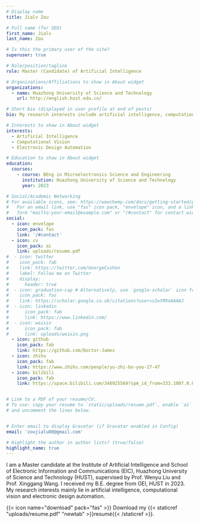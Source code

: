 ```yaml
---
# Display name
title: Jialv Zou

# Full name (for SEO)
first_name: Jialv
last_name: Zou

# Is this the primary user of the site?
superuser: true

# Role/position/tagline
role: Master (Candidate) of Artificial Intelligence

# Organizations/Affiliations to show in About widget
organizations:
  - name: Huazhong University of Science and Technology
    url: http://english.hust.edu.cn/

# Short bio (displayed in user profile at end of posts)
bio: My research interests include artificial intelligence, computational vision and electronic design automation.

# Interests to show in About widget
interests:
  - Artificial Intelligence
  - Computational Vision
  - Electronic Design Automation

# Education to show in About widget
education:
  courses:
    - course: BEng in Microelectronics Science and Engineering
      institution: Huazhong University of Science and Technology
      year: 2023

# Social/Academic Networking
# For available icons, see: https://wowchemy.com/docs/getting-started/page-builder/#icons
#   For an email link, use "fas" icon pack, "envelope" icon, and a link in the
#   form "mailto:your-email@example.com" or "/#contact" for contact widget.
social:
  - icon: envelope
    icon_pack: fas
    link: '/#contact'
  - icon: cv
    icon_pack: ai
    link: uploads/resume.pdf
#  - icon: twitter
#    icon_pack: fab
#    link: https://twitter.com/GeorgeCushen
#    label: Follow me on Twitter
#    display:
#      header: true
#  - icon: graduation-cap # Alternatively, use `google-scholar` icon from `ai` icon pack
#    icon_pack: fas
#    link: https://scholar.google.co.uk/citations?user=sIwtMXoAAAAJ
#  - icon: linkedin
#      icon_pack: fab
#      link: https://www.linkedin.com/
#  - icon: weixin
#      icon_pack: fab
#      link: uploads/weixin.png
  - icon: github
    icon_pack: fab
    link: https://github.com/Doctor-James
  - icon: zhihu
    icon_pack: fab
    link: https://www.zhihu.com/people/yu-zhi-bo-you-17-47
  - icon: bilibili
    icon_pack: fab
    link: https://space.bilibili.com/346925569?spm_id_from=333.1007.0.0


# Link to a PDF of your resume/CV.
# To use: copy your resume to `static/uploads/resume.pdf`, enable `ai` icons in `params.yaml`,
# and uncomment the lines below.


# Enter email to display Gravatar (if Gravatar enabled in Config)
email: 'zoujialu80@gmail.com'

# Highlight the author in author lists? (true/false)
highlight_name: true
---
```


I am a Master candidate at the Institute of Artificial Intelligence and School of Electronic Information and Communications (EIC), Huazhong University of Science and Technology (HUST), supervised by Prof. Wenyu Liu and Prof. Xinggang Wang. I received my B.E. degree from OEI, HUST in 2023. My research interests mainly lie in artificial intelligence, computational vision and electronic design automation.

{{< icon name="download" pack="fas" >}} Download my {{< staticref "uploads/resume.pdf" "newtab" >}}resumé{{< /staticref >}}.
